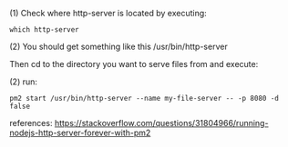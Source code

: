 (1) Check where http-server is located by executing:
```
which http-server
```

(2) You should get something like this /usr/bin/http-server

Then cd to the directory you want to serve files from and execute:

(2) run:
```
pm2 start /usr/bin/http-server --name my-file-server -- -p 8080 -d false
```

references:
https://stackoverflow.com/questions/31804966/running-nodejs-http-server-forever-with-pm2
